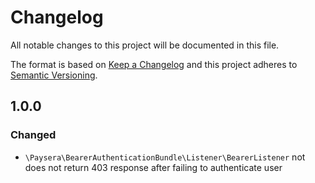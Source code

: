 # Changelog
All notable changes to this project will be documented in this file.

The format is based on [Keep a Changelog](http://keepachangelog.com/en/1.0.0/)
and this project adheres to [Semantic Versioning](http://semver.org/spec/v2.0.0.html).

## 1.0.0
### Changed
- `\Paysera\BearerAuthenticationBundle\Listener\BearerListener` not does not return 403 response after failing to authenticate user
